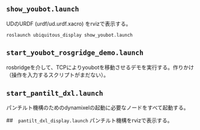 ## `show_youbot.launch`
UDのURDF (urdf/ud.urdf.xacro) をrvizで表示する。

```
roslaunch ubiquitous_display show_youbot.launch
```

## `start_youbot_rosgridge_demo.launch`
rosbridgeを介して、TCPによりyoubotを移動させるデモを実行する。作りかけ（操作を入力するスクリプトがまだない）。


## `start_pantilt_dxl.launch`
パンチルト機構のためのdynamixelの起動に必要なノードをすべて起動する。


##　`pantilt_dxl_display.launch`
パンチルト機構をrvizで表示する。
